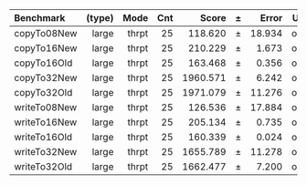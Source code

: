 Benchmark | (type) | Mode | Cnt | Score | ± | Error | Units
:---------|-------:|-----:|----:|------:|---|------:|-----:
copyTo08New | large | thrpt | 25 | 118.620 | ± | 18.934 | ops/s
copyTo16New | large | thrpt | 25 | 210.229 | ± | 1.673 | ops/s
copyTo16Old | large | thrpt | 25 | 163.468 | ± | 0.356 | ops/s
copyTo32New | large | thrpt | 25 | 1960.571 | ± | 6.242 | ops/s
copyTo32Old | large | thrpt | 25 | 1971.079 | ± | 11.276 | ops/s
writeTo08New | large | thrpt | 25 | 126.536 | ± | 17.884 | ops/s
writeTo16New | large | thrpt | 25 | 205.134 | ± | 0.735 | ops/s
writeTo16Old | large | thrpt | 25 | 160.339 | ± | 0.024 | ops/s
writeTo32New | large | thrpt | 25 | 1655.789 | ± | 11.278 | ops/s
writeTo32Old | large | thrpt | 25 | 1662.477 | ± | 7.200 | ops/s
